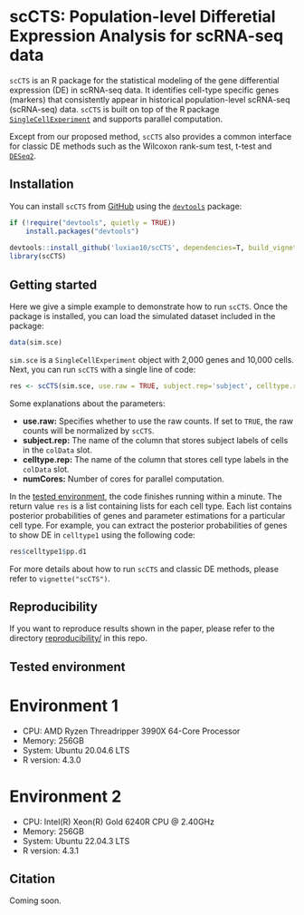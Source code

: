 # scCTS: Population-level Differetial Expression Analysis for scRNA-seq data
`scCTS` is an R package for the statistical modeling of the 
gene differential expression (DE) in scRNA-seq data. It identifies cell-type specific genes (markers) that consistently appear in historical population-level scRNA-seq (scRNA-seq) data. `scCTS` is built on top of the R package [`SingleCellExperiment`](https://bioconductor.org/packages/devel/bioc/html/SingleCellExperiment.html) and supports parallel computation.

Except from our proposed method, `scCTS` also provides a common interface for classic DE methods such as the Wilcoxon rank-sum test, t-test and [`DESeq2`](https://bioconductor.org/packages/release/bioc/html/DESeq2.html).


## Installation
You can install `scCTS` from [GitHub](https://github.com/luxiao10/scCTS) using the [`devtools`](https://cran.r-project.org/web/packages/devtools/index.html) package:

```R
if (!require("devtools", quietly = TRUE))
    install.packages("devtools")
    
devtools::install_github('luxiao10/scCTS', dependencies=T, build_vignettes = T)
library(scCTS)
```

## Getting started
Here we give a simple example to demonstrate how to run `scCTS`. Once the package is installed, you can load the simulated dataset included in the package:

```R
data(sim.sce)
```

`sim.sce` is a `SingleCellExperiment` object with 2,000 genes and 10,000 cells.
Next, you can run `scCTS` with a single line of code:

```R
res <- scCTS(sim.sce, use.raw = TRUE, subject.rep='subject', celltype.rep='celltype', numCores=2)
```

Some explanations about the parameters:
- **use.raw:** Specifies whether to use the raw counts. If set to `TRUE`, the raw counts will be normalized by `scCTS`.
- **subject.rep:** The name of the column that stores subject labels of cells in the `colData` slot.
- **celltype.rep:** The name of the column that stores cell type labels in the `colData` slot.
- **numCores:** Number of cores for parallel computation.


In the [tested environment](#tested-environment), the code finishes running within a minute. The return value `res` is a list containing lists for each cell type. Each list contains
posterior probabilities of genes and parameter estimations for a particular cell type. For example, you can extract the posterior probabilities of genes to show DE in `celltype1` using the following code:

```R
res$celltype1$pp.d1
```

For more details about how to run `scCTS` and classic DE methods, please refer to `vignette("scCTS")`.


## Reproducibility
If you want to reproduce results shown in the paper, please refer to the directory [reproducibility/](reproducibility/) in this repo.


## Tested environment
# Environment 1
- CPU: AMD Ryzen Threadripper 3990X 64-Core Processor
- Memory: 256GB
- System: Ubuntu 20.04.6 LTS
- R version: 4.3.0

# Environment 2
- CPU: Intel(R) Xeon(R) Gold 6240R CPU @ 2.40GHz
- Memory: 256GB
- System: Ubuntu 22.04.3 LTS
- R version: 4.3.1

## Citation
Coming soon.
